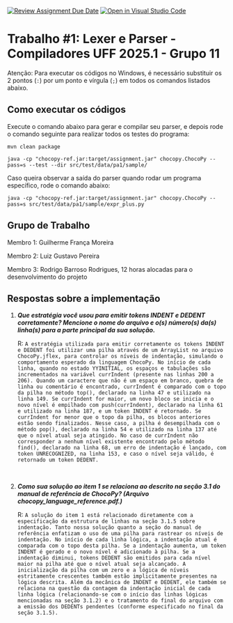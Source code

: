 [![Review Assignment Due Date](https://classroom.github.com/assets/deadline-readme-button-22041afd0340ce965d47ae6ef1cefeee28c7c493a6346c4f15d667ab976d596c.svg)](https://classroom.github.com/a/4nHL7_6-)
[![Open in Visual Studio Code](https://classroom.github.com/assets/open-in-vscode-2e0aaae1b6195c2367325f4f02e2d04e9abb55f0b24a779b69b11b9e10269abc.svg)](https://classroom.github.com/online_ide?assignment_repo_id=18893975&assignment_repo_type=AssignmentRepo)
# Trabalho #1: Lexer e Parser - Compiladores UFF 2025.1 - Grupo 11

[PA1 Specification]: https://drive.google.com/open?id=1oYcJ5iv7Wt8oZNS1bEfswAklbMxDtwqB
[ChocoPy Specification]: https://drive.google.com/file/d/1mrgrUFHMdcqhBYzXHG24VcIiSrymR6wt

Atenção: Para executar os códigos no Windows, é necessário substituir os 2 pontos (`:`) por um ponto e vírgula (`;`) em todos os comandos listados abaixo.


## Como executar os códigos

Execute o comando abaixo para gerar e compilar seu parser, e depois rode o comando seguinte para realizar todos os testes do programa:

    mvn clean package

    java -cp "chocopy-ref.jar:target/assignment.jar" chocopy.ChocoPy --pass=s --test --dir src/test/data/pa1/sample/

Caso queira observar a saída do parser quando rodar um programa específico, rode o comando abaixo:

    java -cp "chocopy-ref.jar:target/assignment.jar" chocopy.ChocoPy --pass=s src/test/data/pa1/sample/expr_plus.py


## Grupo de Trabalho

Membro 1: Guilherme França Moreira

Membro 2: Luiz Gustavo Pereira

Membro 3: Rodrigo Barroso Rodrigues, 12 horas alocadas para o desenvolvimento do projeto


## Respostas sobre a implementação
1. ***Que estratégia você usou para emitir tokens INDENT e DEDENT corretamente? Mencione o nome do arquivo e o(s) número(s) da(s) linha(s) para a parte principal da sua solução.***

    R: ```A estratégia utilizada para emitir corretamente os tokens INDENT e DEDENT foi utilizar uma pilha através de
um ArrayList no arquivo ChocoPy.jflex, para controlar os níveis de indentação, simulando o comportamento esperado da linguagem ChocoPy. No início de cada linha, quando no estado YYINITIAL, os espaços e tabulações são incrementados na variável currIndent (presente nas linhas 200 a 206). Quando um caractere que não é um espaço em branco, quebra de linha ou comentário é encontrado, currIndent é comparado com o topo da pilha no método top(), declarado na linha 47 e utilizado na linha 149. Se currIndent for maior, um novo bloco se inicia e o novo nível é empilhado com push(currIndent), declarado na linha 61 e utilizado na linha 187, e um token INDENT é retornado.
   Se currIndent for menor que o topo da pilha, os blocos anteriores estão sendo finalizados. Nesse caso, a pilha é desempilhada com o método pop(), declarado na linha 54 e utilizado na linha 137 até que o nível atual seja atingido. No caso de currIndent não corresponder a nenhum nível existente encontrado pelo método find(), declarado na linha 68, um erro de indentação é lançado, com token UNRECOGNIZED, na linha 153, e caso o nível seja válido, é retornado um token DEDENT. ```

<br>

2. ***Como sua solução ao item 1 se relaciona ao descrito na seção 3.1 do manual de referência de ChocoPy? (Arquivo chocopy_language_reference.pdf.)***
    
    R: ```A solução do item 1 está relacionado diretamente com a especificação da estrutura de linhas na seção 3.1.5 sobre indentação. Tanto nossa solução quanto a seção do manual de referência enfatizam o uso de uma pilha para rastrear os níveis de indentação. No início de cada linha lógica, a indentação atual é comparada com o topo desta pilha. Se a indentação aumenta, um token INDENT é gerado e o novo nível é adicionado à pilha. Se a indentação diminui, tokens DEDENT são emitidos para cada nível maior na pilha até que o nível atual seja alcançado. A inicialização da pilha com um zero e a lógica de níveis estritamente crescentes também estão implicitamente presentes na lógica descrita.
      Além da mecânica de INDENT e DEDENT, ele também se relaciona na questão da contagem da indentação inicial de cada linha lógica (relacionando-se com o início das linhas lógicas mencionadas na seção 3.1.2) e o tratamento do final do arquivo com a emissão dos DEDENTs pendentes (conforme especificado no final da seção 3.1.5).```
